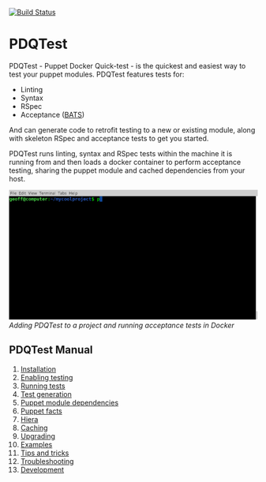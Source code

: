[![Build Status](https://travis-ci.org/declarativesystems/pdqtest.svg?branch=master)](https://travis-ci.org/declarativesystems/pdqtest)

# PDQTest

PDQTest - Puppet Docker Quick-test - is the quickest and easiest way to test your puppet modules. PDQTest features tests for:
* Linting
* Syntax
* RSpec
* Acceptance ([BATS](https://github.com/sstephenson/bats))

And can generate code to retrofit testing to a new or existing module, along with skeleton RSpec and acceptance tests to get you started.

PDQTest runs linting, syntax and RSpec tests within the machine it is running from and then loads a docker container to perform acceptance testing, sharing the puppet module and cached dependencies from your host.

![demo](doc/demo.gif)
_Adding PDQTest to a project and running acceptance tests in Docker_

## PDQTest Manual
1. [Installation](doc/installation.md)
2. [Enabling testing](doc/enableing_testing.md)
3. [Running tests](doc/running_tests.md)
4. [Test generation](doc/test_generation.md)
5. [Puppet module dependencies](doc/puppet_module_dependencies.md)
6. [Puppet facts](doc/puppet_facts.md)
7. [Hiera](doc/hiera.md)
8. [Caching](doc/caching.md)
9. [Upgrading](doc/upgrading.md)
10. [Examples](doc/examples.md)
11. [Tips and tricks](doc/tips_and_tricks.md)
12. [Troubleshooting](doc/troubleshooting.md)
13. [Development](doc/development.md)

